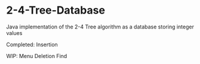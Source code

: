 # 2-4-Tree-Database

Java implementation of the 2-4 Tree algorithm as a database storing integer values

Completed:
  Insertion

WIP:
  Menu
  Deletion
  Find
